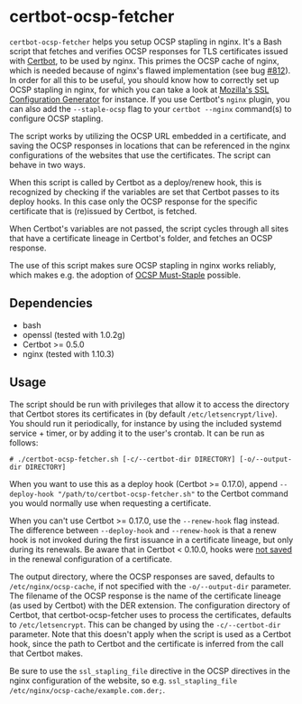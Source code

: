 # certbot-ocsp-fetcher
`certbot-ocsp-fetcher` helps you setup OCSP stapling in nginx. It's a Bash
script that fetches and verifies OCSP responses for TLS certificates issued with
[Certbot], to be used by nginx. This primes the OCSP cache of nginx, which is
needed because of nginx's flawed implementation (see bug [#812]). In order for
all this to be useful, you should know how to correctly set up OCSP stapling in
nginx, for which you can take a look at [Mozilla's SSL Configuration Generator]
for instance. If you use Certbot's `nginx` plugin, you can also add the
`--staple-ocsp` flag to your `certbot --nginx` command(s) to configure OCSP
stapling.

The script works by utilizing the OCSP URL embedded in a certificate, and saving
the OCSP responses in locations that can be referenced in the nginx
configurations of the websites that use the certificates. The script can behave
in two ways.

When this script is called by Certbot as a deploy/renew hook, this is
recognized by checking if the variables are set that Certbot passes to its
deploy hooks. In this case only the OCSP response for the specific certificate
that is (re)issued by Certbot, is fetched.

When Certbot's variables are not passed, the script cycles through all sites
that have a certificate lineage in Certbot's folder, and fetches an OCSP
response.

The use of this script makes sure OCSP stapling in nginx works reliably, which
makes e.g. the adoption of [OCSP Must-Staple] possible.

## Dependencies
- bash
- openssl (tested with 1.0.2g)
- Certbot >= 0.5.0
- nginx (tested with 1.10.3)

## Usage

The script should be run with privileges that allow it to access the directory
that Certbot stores its certificates in (by default `/etc/letsencrypt/live`).
You should run it periodically, for instance by using the included systemd
service + timer, or by adding it to the user's crontab. It can be run as
follows:

`# ./certbot-ocsp-fetcher.sh [-c/--certbot-dir DIRECTORY] [-o/--output-dir
DIRECTORY]`

When you want to use this as a deploy hook (Certbot >= 0.17.0), append
`--deploy-hook "/path/to/certbot-ocsp-fetcher.sh"` to the Certbot command you
would normally use when requesting a certificate.

When you can't use Certbot >= 0.17.0, use the `--renew-hook` flag instead. The
difference between `--deploy-hook` and `--renew-hook` is that a renew hook is
not invoked during the first issuance in a certificate lineage, but only during
its renewals. Be aware that in Certbot < 0.10.0, hooks were [not saved] in the
renewal configuration of a certificate.

The output directory, where the OCSP responses are saved, defaults to
`/etc/nginx/ocsp-cache`, if not specified with the `-o/--output-dir` parameter.
The filename of the OCSP response is the name of the certificate lineage (as
used by Certbot) with the DER extension. The configuration directory of Certbot,
that certbot-ocsp-fetcher uses to process the certificates, defaults to
`/etc/letsencrypt`. This can be changed by using the `-c/--certbot-dir`
parameter. Note that this doesn't apply when the script is used as a Certbot
hook, since the path to Certbot and the certificate is inferred from the call
that Certbot makes.

Be sure to use the `ssl_stapling_file` directive in the OCSP directives in the
nginx configuration of the website, so e.g. `ssl_stapling_file
/etc/nginx/ocsp-cache/example.com.der;`.

 [Certbot]: https://github.com/certbot/certbot
 [#812]: https://trac.nginx.org/nginx/ticket/812
 [Mozilla's SSL Configuration Generator]: https://mozilla.github.io/server-side-tls/ssl-config-generator/
 [OCSP Must-Staple]: https://scotthelme.co.uk/ocsp-must-staple/
 [not saved]: https://github.com/certbot/certbot/issues/3394
